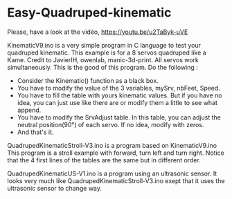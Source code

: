 # Easy-Quadruped-kinematic

Please, have a look at the vidéo, https://youtu.be/u2TaByk-uVE

KinematicV9.ino is a very simple program in C language to test your quadruped kinematic.
This example is for a 8 servos quadruped like a Kame. Credit to JavierIH, owenlab, manic-3d-print.
All servos work simultaneously. This is the good of this program.
Do the following :
- Consider the Kinematic() function as a black box.
- You have to modify the value of the 3 variables, mySrv, nbFeet, Speed.
- You have to fill the table with yours kinematic values. But if you have no idea, you can just use like there are or modify them a little to see what append.
- You have to modify the SrvAdjust table. In this table, you can adjust the neutral position(90°) of each servo. If no idea, modify with zeros.
- And that's it.

QuadrupedKinematicStroll-V3.ino is a program based on KinematicV9.ino
This program is a stroll example with forward, turn left and turn right. Notice that the 4 first lines of the tables are the same but in different order.

QuadrupedKinematicUS-V1.ino is a program using an ultrasonic sensor. It looks very much like QuadrupedKinematicStroll-V3.ino exept that it uses the ultrasonic sensor to change way.
